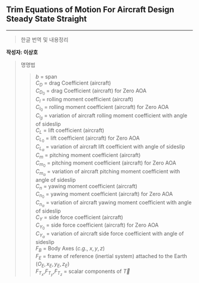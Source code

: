 ## Trim Equations of Motion For Aircraft Design Steady State Straight
---------------------------------
> 한글 번역 및 내용정리  

**작성자: 이상호**
>명명법
>> $b$ = span  
$C_{D}$ = drag Coefficient (aircraft)  
$C_{D_{0}}$ = drag Coefficient (aircraft) for Zero AOA  
$C_{l}$ = rolling moment coefficient (aircraft)  
$C_{l_{0}}$ = rolling moment coefficient (aircraft) for Zero AOA  
$C_{l_{\beta}}$ = variation of aircraft rolling moment coefficient with angle of sideslip  
$C_{L}$ = lift coefficient (aircraft)  
${C_{L_{0}}}$ = lift coefficient (aircraft) for Zero AOA  
${C_{L_{\alpha}}}$ = variation of aircraft lift coefficient with angle of sideslip  
$C_{m}$ = pitching moment coefficient (aircraft)  
${C_{m_{0}}}$ = pitching moment coefficient (aircraft) for Zero AOA  
${C_{m_{\alpha}}}$ = variation of aircraft pitching moment coefficient with angle of sideslip  
$C_{n}$ = yawing moment coefficient (aircraft)  
${C_{n_{0}}}$ = yawing moment coefficient (aircraft) for Zero AOA  
${C_{n_{\alpha}}}$ = variation of aircraft yawing moment coefficient with angle of sideslip  
$C_{Y}$ = side force coefficient (aircraft)  
${C_{Y_{0}}}$ = side force coefficient (aircraft) for Zero AOA  
${C_{Y_{\alpha}}}$ = variation of aircraft side force coefficient with angle of sideslip  
${F_{B}}$ = Body Axes ($c.g.$, $x,y,z$)  
${F_{E}}$ = frame of reference (inertial system) attached to the Earth ($O_{E}, x_{E},y_{E},z_{E}$)  
$F_{T_{x}}$,$F_{T_{y}}$,$F_{T_{z}}$ = scalar components of $\vec{T}$